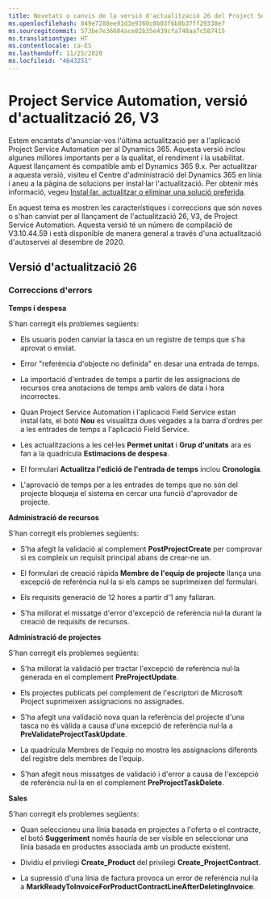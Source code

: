 ```yaml
---
title: Novetats o canvis de la versió d'actualització 26 del Project Service Automation, V3
ms.openlocfilehash: 849e7288ee91d3e9360c0b03f6b8b37ff29338e7
ms.sourcegitcommit: 573be7e36604ace82b35e439cfa748aa7c587415
ms.translationtype: HT
ms.contentlocale: ca-ES
ms.lasthandoff: 11/25/2020
ms.locfileid: "4643251"
---
```

<a name="project-service-automation-update-release-26-v3"></a>Project Service Automation, versió d'actualització 26, V3
================================================

Estem encantats d'anunciar-vos l'última actualització per a l'aplicació Project Service Automation per al Dynamics 365. Aquesta versió inclou algunes millores importants per a la qualitat, el rendiment i la usabilitat. Aquest llançament és compatible amb el Dynamics 365 9.x. Per actualitzar a aquesta versió, visiteu el Centre d'administració del Dynamics 365 en línia i aneu a la pàgina de solucions per instal·lar l'actualització. Per obtenir més informació, vegeu [Instal·lar, actualitzar o eliminar una solució preferida](https://docs.microsoft.com/power-platform/admin/install-remove-preferred-solution).

En aquest tema es mostren les característiques i correccions que són noves o s'han canviat per al llançament de l'actualització 26, V3, de Project Service Automation. Aquesta versió té un número de compilació de V3.10.44.59 i està disponible de manera general a través d'una actualització d'autoservei al desembre de 2020.

<a name="update-release-26"></a>Versió d'actualització 26
-----------------

### <a name="bug-fixes"></a>Correccions d'errors

**Temps i despesa**

S'han corregit els problemes següents:

-   Els usuaris poden canviar la tasca en un registre de temps que s'ha aprovat o enviat.

-   Error "referència d'objecte no definida" en desar una entrada de temps.

-   La importació d'entrades de temps a partir de les assignacions de recursos crea anotacions de temps amb valors de data i hora incorrectes.

-   Quan Project Service Automation i l'aplicació Field Service estan instal·lats, el botó **Nou** es visualitza dues vegades a la barra d'ordres per a les entrades de temps a l'aplicació Field Service.

-   Les actualitzacions a les cel·les **Permet unitat** i **Grup d'unitats** ara es fan a la quadrícula **Estimacions de despesa**.

-   El formulari **Actualitza l'edició de l'entrada de temps** inclou **Cronologia**.

-   L'aprovació de temps per a les entrades de temps que no són del projecte bloqueja el sistema en cercar una funció d'aprovador de projecte.

**Administració de recursos**

S'han corregit els problemes següents:

-   S'ha afegit la validació al complement **PostProjectCreate** per comprovar si es compleix un requisit principal abans de crear-ne un.

-   El formulari de creació ràpida **Membre de l'equip de projecte** llança una excepció de referència nul·la si els camps se suprimeixen del formulari.

-   Els requisits generació de 12 hores a partir d'1 any fallaran.

-   S'ha millorat el missatge d'error d'excepció de referència nul·la durant la creació de requisits de recursos.

**Administració de projectes**

S'han corregit els problemes següents:

-   S'ha millorat la validació per tractar l'excepció de referència nul·la generada en el complement **PreProjectUpdate**.

-   Els projectes publicats pel complement de l'escriptori de Microsoft Project suprimeixen assignacions no assignades.

-   S'ha afegit una validació nova quan la referència del projecte d'una tasca no és vàlida a causa d'una excepció de referència nul·la a **PreValidateProjectTaskUpdate**.

-   La quadrícula Membres de l'equip no mostra les assignacions diferents del registre dels membres de l'equip.

-   S'han afegit nous missatges de validació i d'error a causa de l'excepció de referència nul·la en el complement **PreProjectTaskDelete**.

**Sales**

S'han corregit els problemes següents:

-   Quan seleccioneu una línia basada en projectes a l'oferta o el contracte, el botó **Suggeriment** només hauria de ser visible en seleccionar una línia basada en productes associada amb un producte existent.

-   Dividiu el privilegi **Create_Product** del privilegi **Create_ProjectContract**.

-   La supressió d'una línia de factura provoca un error de referència nul·la a **MarkReadyToInvoiceForProductContractLineAfterDeletingInvoice**.
